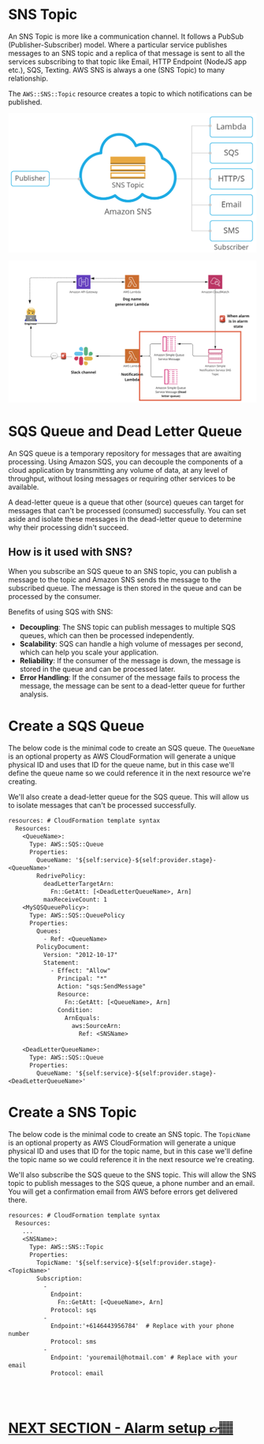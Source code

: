 # SNS Topic

An SNS Topic is more like a communication channel. It follows a PubSub (Publisher-Subscriber) model. Where a particular service publishes messages to an SNS topic and a replica of that message is sent to all the services subscribing to that topic like Email, HTTP Endpoint (NodeJS app etc.), SQS, Texting. AWS SNS is always a one (SNS Topic) to many relationship.

The `AWS::SNS::Topic` resource creates a topic to which notifications can be published.

![AWS SNS](sns-explained.png)

![image](project.png)

# SQS Queue and Dead Letter Queue

An SQS queue is a temporary repository for messages that are awaiting processing. Using Amazon SQS, you can decouple the components of a cloud application by transmitting any volume of data, at any level of throughput, without losing messages or requiring other services to be available.

A dead-letter queue is a queue that other (source) queues can target for messages that can't be processed (consumed) successfully. You can set aside and isolate these messages in the dead-letter queue to determine why their processing didn't succeed.

## How is it used with SNS?

When you subscribe an SQS queue to an SNS topic, you can publish a message to the topic and Amazon SNS sends the message to the subscribed queue. The message is then stored in the queue and can be processed by the consumer.

Benefits of using SQS with SNS:
- **Decoupling**: The SNS topic can publish messages to multiple SQS queues, which can then be processed independently.
- **Scalability**: SQS can handle a high volume of messages per second, which can help you scale your application.
- **Reliability**: If the consumer of the message is down, the message is stored in the queue and can be processed later.
- **Error Handling**: If the consumer of the message fails to process the message, the message can be sent to a dead-letter queue for further analysis.

# Create a SQS Queue
The below code is the minimal code to create an SQS queue. The `QueueName` is an optional property as AWS CloudFormation will generate a unique physical ID and uses that ID for the queue name, but in this case we'll define the queue name so we could reference it in the next resource we're creating. 

We'll also create a dead-letter queue for the SQS queue. This will allow us to isolate messages that can't be processed successfully.

```
resources: # CloudFormation template syntax
  Resources:
    <QueueName>:
      Type: AWS::SQS::Queue
      Properties: 
        QueueName: '${self:service}-${self:provider.stage}-<QueueName>'
        RedrivePolicy:
          deadLetterTargetArn:
            Fn::GetAtt: [<DeadLetterQueueName>, Arn]
          maxReceiveCount: 1
    <MySQSQueuePolicy>:
      Type: AWS::SQS::QueuePolicy
      Properties:
        Queues:
          - Ref: <QueueName>
        PolicyDocument:
          Version: "2012-10-17"
          Statement:
            - Effect: "Allow"
              Principal: "*"
              Action: "sqs:SendMessage"
              Resource: 
                Fn::GetAtt: [<QueueName>, Arn]
              Condition:
                ArnEquals:
                  aws:SourceArn: 
                    Ref: <SNSName>
                    
    <DeadLetterQueueName>: 
      Type: AWS::SQS::Queue
      Properties: 
        QueueName: '${self:service}-${self:provider.stage}-<DeadLetterQueueName>'
```

# Create a SNS Topic
The below code is the minimal code to create an SNS topic. The `TopicName` is an optional property as AWS CloudFormation will generate a unique physical ID and uses that ID for the topic name, but in this case we'll define the topic name so we could reference it in the next resource we're creating.

We'll also subscribe the SQS queue to the SNS topic. This will allow the SNS topic to publish messages to the SQS queue, a phone number and an email. You will get a confirmation email from AWS before errors get delivered there.

```
resources: # CloudFormation template syntax
  Resources:
    ...
    <SNSName>:
      Type: AWS::SNS::Topic
      Properties: 
        TopicName: '${self:service}-${self:provider.stage}-<TopicName>'
        Subscription:
          -
            Endpoint:
              Fn::GetAtt: [<QueueName>, Arn]
            Protocol: sqs
          -
            Endpoint:'+6146443956784'  # Replace with your phone number
            Protocol: sms
          - 
            Endpoint: 'youremail@hotmail.com' # Replace with your email
            Protocol: email

```
</br>
</br>

# [NEXT SECTION - Alarm setup 👉🏽](../03.5-alarm-setup/03.5-alarm-setup.md)
